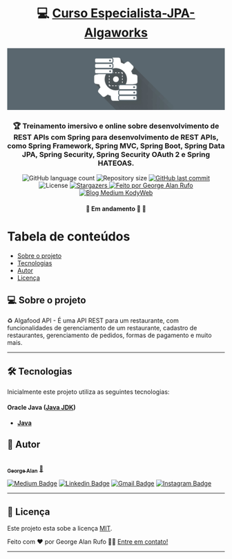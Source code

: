 

<h1 align="center">
     💻 <a href="https://www.algaworks.com/" alt="site da Algaworks" target="_blank"> Curso Especialista-JPA-Algaworks </a>
</h1>

![](https://raw.githubusercontent.com/georgealan/Especialista-JPA-Algaworks/master/assets/AlgaworksEspecialistaJPABanner.jpg)

<h3 align="center">
    🏆 Treinamento imersivo e online sobre desenvolvimento de REST APIs com Spring para desenvolvimento de REST APIs, como Spring Framework, Spring MVC, Spring Boot, Spring Data JPA, Spring Security, Spring Security OAuth 2 e Spring HATEOAS.
</h3>

<p align="center">
  <img alt="GitHub language count" src="https://img.shields.io/github/languages/count/georgealan/Especialista-JPA-Algaworks?color=%2304D361">

  <img alt="Repository size" src="https://img.shields.io/github/repo-size/georgealan/Especialista-JPA-Algaworks">
  
  <a href="https://github.com/georgealan/Especialista-JPA-Algaworks/commits/master">
    <img alt="GitHub last commit" src="https://img.shields.io/github/last-commit/georgealan/Especialista-JPA-Algaworks">
  </a>
    
   <img alt="License" src="https://img.shields.io/badge/license-MIT-brightgreen">
   <a href="https://github.com/georgealan/Especialista-JPA-Algaworks/stargazers">
    <img alt="Stargazers" src="https://img.shields.io/github/stars/georgealan/Especialista-JPA-Algaworks?style=social">
  </a>

  <a href="https://kodyweb.com.br">
    <img alt="Feito por George Alan Rufo" src="https://img.shields.io/badge/feito%20por-George-%237519C1">
  </a>
  
  <a href="https://medium.com/kodyweb">
    <img alt="Blog Medium KodyWeb" src="https://img.shields.io/badge/Blog-KodyWeb-black?style=flat&logo=Medium">
  </a>
</p>

<h4 align="center">
	🚧   Em andamento 🚀 🚧
</h4>

Tabela de conteúdos
=================
<!--ts-->
   * [Sobre o projeto](#-sobre-o-projeto)
   * [Tecnologias](#-tecnologias)
   * [Autor](#-autor)
   * [Licença](#user-content--licença)
<!--te-->


## 💻 Sobre o projeto

♻️ Algafood API - É uma API REST para um restaurante, com funcionalidades de gerenciamento de um restaurante, cadastro de restaurantes, gerenciamento de pedidos, formas de pagamento e muito mais.

---

## :hammer_and_wrench: Tecnologias

Inicialmente este projeto utiliza as seguintes tecnologias:
#### **Oracle Java**  ([Java JDK](https://www.oracle.com/java/technologies/downloads/))

-   **[Java](https://react-icons.github.io/react-icons/)**

## 🦸 Autor

<a href="https://blog.kodyweb.com.br/author/george/">
 <img style="border-radius: 50%;" src="https://avatars2.githubusercontent.com/u/37253093?s=400&u=4793c91ecbabc6342381bd7c411d323f14e59dce&v=4" width="100px;" alt=""/>
 <br />
 <sub><b>George Alan</b></sub></a> <a href="https://www.linkedin.com/in/george-alan-fullstack-developer/" title="George Alan">🚀</a>
 <br />

[![Medium Badge](https://img.shields.io/badge/-KodyWeb-black?style=flat-square&labelColor=black&logo=medium&logoColor=white&link=https://medium.com/kodyweb)](https://medium.com/kodyweb) [![Linkedin Badge](https://img.shields.io/badge/-George-blue?style=flat-square&logo=Linkedin&logoColor=white&link=https://www.linkedin.com/in/george-alan-fullstack-developer/)](https://www.linkedin.com/in/george-alan-fullstack-developer/) 
[![Gmail Badge](https://img.shields.io/badge/-georgealan@gmail.com-c14438?style=flat-square&logo=Gmail&logoColor=white&link=mailto:georgealan@gmail.com)](mailto:georgealanrufo@gmail.com) [![Instagram Badge](https://img.shields.io/badge/-georgealan-a43b9d?style=flat-square&logo=Instagram&logoColor=white&link=https://www.instagram.com/georgealanrufo/)](https://www.instagram.com/georgealanrufo/)

---

## 📝 Licença

Este projeto esta sobe a licença [MIT](./LICENSE).

Feito com ❤️ por George Alan Rufo 👋🏽 [Entre em contato!](https://www.linkedin.com/in/george-alan-fullstack-developer/)

---
